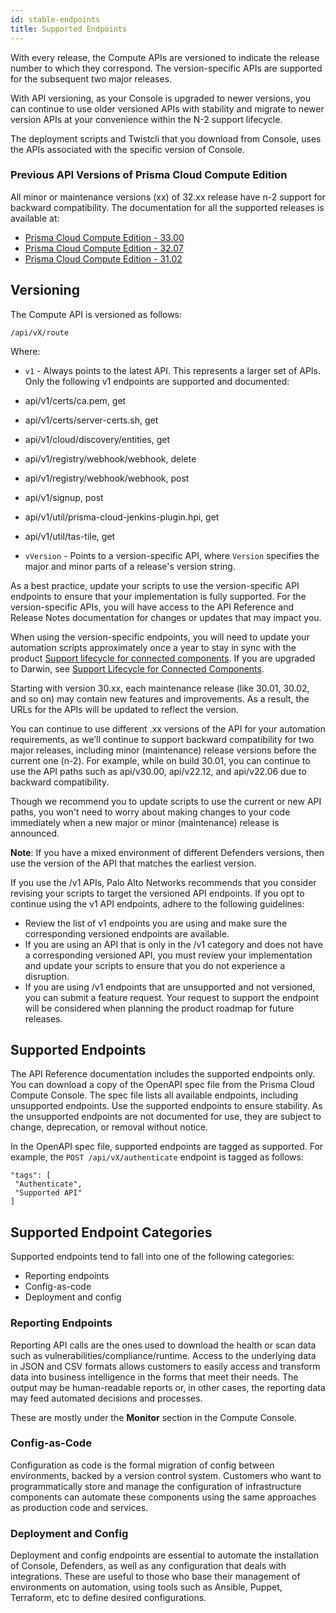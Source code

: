 ```yaml
---
id: stable-endpoints
title: Supported Endpoints
---
```


With every release, the Compute APIs are versioned to indicate the release number to which they correspond.
The version-specific APIs are supported for the subsequent two major releases.

With API versioning, as your Console is upgraded to newer versions, you can continue to use older versioned APIs with stability and migrate to newer version APIs at your convenience within the N-2 support lifecycle.

The deployment scripts and Twistcli that you download from Console, uses the APIs associated with the specific version of Console.

### Previous API Versions of Prisma Cloud Compute Edition

All minor or maintenance versions (xx) of 32.xx release have n-2 support for backward compatibility. The documentation for all the supported releases is available at:

* [Prisma Cloud Compute Edition - 33.00](/compute/api/)
* [Prisma Cloud Compute Edition - 32.07](/compute/api/32-07/)
* [Prisma Cloud Compute Edition - 31.02](/compute/api/31-02/)

## Versioning

The Compute API is versioned as follows:

`/api/vX/route`

Where:

- `v1` - Always points to the latest API. This represents a larger set of APIs. Only the following v1 endpoints are supported and documented:
 - api/v1/certs/ca.pem, get
 - api/v1/certs/server-certs.sh, get
 - api/v1/cloud/discovery/entities, get
 - api/v1/registry/webhook/webhook, delete
 - api/v1/registry/webhook/webhook, post
 - api/v1/signup, post
 - api/v1/util/prisma-cloud-jenkins-plugin.hpi, get
 - api/v1/util/tas-tile, get

- `vVersion` - Points to a version-specific API, where `Version` specifies the major and minor parts of a release's version string.

As a best practice, update your scripts to use the version-specific API endpoints to ensure that your implementation is fully supported.
For the version-specific APIs, you will have access to the API Reference and Release Notes documentation for changes or updates that may impact you.

When using the version-specific endpoints, you will need to update your automation scripts approximately once a year to stay in sync with the product [Support lifecycle for connected components](https://docs.prismacloud.io/en/classic/compute-admin-guide/upgrade/support-lifecycle). If you are upgraded to Darwin, see [Support Lifecycle for Connected Components](https://docs.prismacloud.io/en/enterprise-edition/content-collections/runtime-security/upgrade/support-lifecycle).

Starting with version 30.xx, each maintenance release (like 30.01, 30.02, and so on) may contain new features and improvements. As a result, the URLs for the APIs will be updated to reflect the version.

You can continue to use different .xx versions of the API for your automation requirements, as we’ll continue to support backward compatibility for two major releases, including minor (maintenance) release versions before the current one (n-2). For example, while on build 30.01, you can continue to use the API paths such as api/v30.00, api/v22.12, and api/v22.06 due to backward compatibility.

Though we recommend you to update scripts to use the current or new API paths, you won't need to worry about making changes to your code immediately when a new major or minor (maintenance) release is announced.

**Note**: If you have a mixed environment of different Defenders versions, then use the version of the API that matches the earliest version.

If you use the /v1 APIs, Palo Alto Networks recommends that you consider revising your scripts to target the versioned API endpoints.
If you opt to continue using the v1 API endpoints, adhere to the following guidelines:

- Review the list of v1 endpoints you are using and make sure the corresponding versioned endpoints are available.
- If you are using an API that is only in the /v1 category and does not have a corresponding versioned API, you must review your implementation and update your scripts to ensure that you do not experience a disruption.
- If you are using /v1 endpoints that are unsupported and not versioned, you can submit a feature request.
 Your request to support the endpoint will be considered when planning the product roadmap for future releases.

## Supported Endpoints

The API Reference documentation includes the supported endpoints only.
You can download a copy of the OpenAPI spec file from the Prisma Cloud Compute Console. The spec file lists all available endpoints, including unsupported endpoints.
Use the supported endpoints to ensure stability.
As the unsupported endpoints are not documented for use, they are subject to change, deprecation, or removal without notice.

In the OpenAPI spec file, supported endpoints are tagged as supported.
For example, the `POST /api/vX/authenticate` endpoint is tagged as follows:

```
"tags": [
 "Authenticate",
 "Supported API"
]
```

## Supported Endpoint Categories

Supported endpoints tend to fall into one of the following categories:

- Reporting endpoints
- Config-as-code
- Deployment and config

### Reporting Endpoints

Reporting API calls are the ones used to download the health or scan data such as vulnerabilities/compliance/runtime. 
Access to the underlying data in JSON and CSV formats allows customers to easily access and transform data into business intelligence in the forms that meet their needs. 
The output may be human-readable reports or, in other cases, the reporting data may feed automated decisions and processes.

These are mostly under the **Monitor** section in the Compute Console.

### Config-as-Code

Configuration as code is the formal migration of config between environments, backed by a version control system.
Customers who want to programmatically store and manage the configuration of infrastructure components can automate these components using the same approaches as production code and services.

### Deployment and Config

Deployment and config endpoints are essential to automate the installation of Console, Defenders, as well as any configuration that deals with integrations. 
These are useful to those who base their management of environments on automation, using tools such as Ansible, Puppet, Terraform, etc to define desired configurations.
